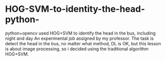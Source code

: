 # HOG-SVM-to-identity-the-head-python-
python+opencv used HOG+SVM to identify the head in the bus, including night and day
An experimental job assigned by my professor.
The task is detect the head in the bus, no matter what method, DL is OK, but this lesson is about image processing, so i decided using the traditional algorithm HOG+SVM.
